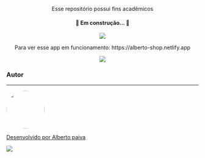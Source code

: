







<p align="center">
  Esse repositório possui fins acadêmicos
</p>
<h4 align="center"> 
	🚧   Em construção...  🚧
</h4>




<p align="center"> <img src="https://img.shields.io/badge/Angular-11.0.7-blue" ></p>

<p align="center"> Para ver esse app em funcionamento: https://alberto-shop.netlify.app</p>

<p align="center"> <img src="https://i.postimg.cc/8kq5M6wc/e-shop.png"></p>

### Autor
---

<a href="https://avatars.githubusercontent.com/u/59654091?s=96&v=4">
 <img style="border-radius: 50%;" src="https://avatars.githubusercontent.com/u/59654091?s=96&v=4" width="100px;" alt=""/>
 <br />



Desenvolvido por Alberto paiva
<p> <img src="https://img.shields.io/badge/Linkedin-https%3A%2F%2Fwww.linkedin.com%2Fin%2Falberto--paiva--8ba467137%2F-blue"> </p>

